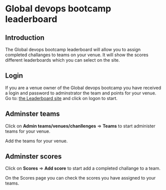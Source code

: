 
# Global devops bootcamp leaderboard
## Introduction

The Global devops bootcamp leaderboard will allow you to assign completed challanges to teams on your venue. It will show the scores different leaderboards which you can select on the site.

## Login

If you are a venue owner of the Global devops bootcamp you have received a login and password to adminstrator the team and points for your venue. Go to: [the Leaderboard site](https://gdbcleaderboard.azurewebsites.net/) and click on logon to start.

## Adminster teams

Click on **Admin teams/venues/chanllenges** => **Teams** to start administer teams for your venue.

Add the teams for your venue.

## Adminster scores

Click on **Scores** => **Add score** to start add a completed challange to a team.

On the Scores page you can check the scores you have assigned to your teams.
